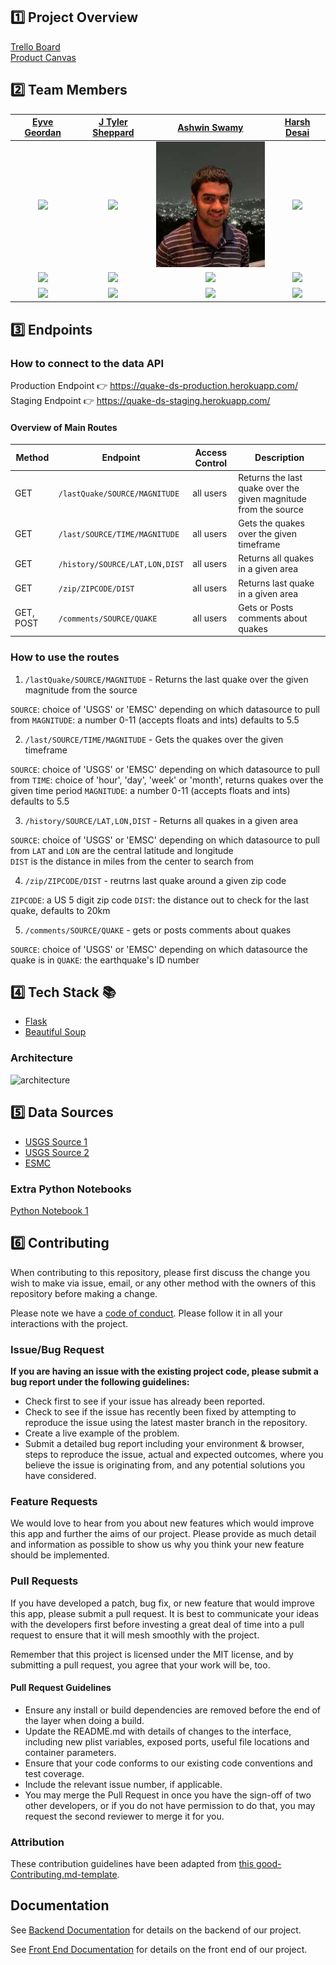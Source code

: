 
## 1️⃣ Project Overview

[Trello Board](https://trello.com/b/5WH9iB9n/labspt7-quake)<br>
[Product Canvas](https://www.notion.so/User-Research-8cd64de109404266b2537457a426738d)

## 2️⃣ Team Members


|                                       [Eyve Geordan](https://github.com/eyvonne)                                        |                                       [J Tyler Sheppard](https://github.com/jtsheppard)                                        |                                       [Ashwin Swamy](https://github.com/ash12hub)                                        | [Harsh Desai](https://github.com/hurshd0)|
| :-----------------------------------------------------------------------------------------------------------: | :-----------------------------------------------------------------------------------------------------------: | :-----------------------------------------------------------------------------------------------------------: | :-----------------------------------------------------------------------------------------------------------: |
|                      [<img src="https://media-exp1.licdn.com/dms/image/C5603AQFERauBl6COOA/profile-displayphoto-shrink_200_200/0?e=1599696000&v=beta&t=BNKzq4BbiMROu807cTrRA1UrhFMyF8ymU2CEiCQ9ocE" width = "200" />](https://github.com/eyvonne)                       |                      [<img src="https://avatars3.githubusercontent.com/u/49928887?s=460&u=232a4578fb11f9c5c38022723d0d5ed3b0d27b6f&v=4" width = "200" />](https://github.com/jtsheppard)                       |                      [<img src="https://raw.githubusercontent.com/quake-labs/quake-ds/master/ashwin.jpg" width = "200" />](https://github.com/ash12hub)                      |[<img src='https://avatars2.githubusercontent.com/u/16807421?s=400&u=844b3a27a223f7e3e2b3318e6a917d3641f93d6a&v=4'>](https://github.com/hurshd0)|
|                 [<img src="https://github.com/favicon.ico" width="15"> ](https://github.com/eyvonne)                 |            [<img src="https://github.com/favicon.ico" width="15"> ](https://github.com/jtsheppard)             |           [<img src="https://github.com/favicon.ico" width="15"> ](https://github.com/ash12hub)            |           [<img src="https://github.com/favicon.ico" width="15"> ](https://github.com/hurshd0)            |
| [ <img src="https://static.licdn.com/sc/h/al2o9zrvru7aqj8e1x2rzsrca" width="15"> ](https://www.linkedin.com/in/eyvonne-geordan-2a2b55168/) | [ <img src="https://static.licdn.com/sc/h/al2o9zrvru7aqj8e1x2rzsrca" width="15"> ](https://www.linkedin.com/in/jtsheppard/) | [ <img src="https://static.licdn.com/sc/h/al2o9zrvru7aqj8e1x2rzsrca" width="15"> ](https://www.linkedin.com/) | [ <img src="https://static.licdn.com/sc/h/al2o9zrvru7aqj8e1x2rzsrca" width="15"> ](https://www.linkedin.com/in/hurshd/) |

## 3️⃣ Endpoints

### How to connect to the data API

Production Endpoint 👉 https://quake-ds-production.herokuapp.com/  
Staging Endpoint 👉 https://quake-ds-staging.herokuapp.com/

#### Overview of Main Routes

| Method | Endpoint                | Access Control | Description                                  |
| ------ | ----------------------- | -------------- | -------------------------------------------- |
| GET    | `/lastQuake/SOURCE/MAGNITUDE` | all users      | Returns the last quake over the given magnitude from the source  |
| GET    | `/last/SOURCE/TIME/MAGNITUDE` | all users      | Gets the quakes over the given timeframe |
| GET    | `/history/SOURCE/LAT,LON,DIST` | all users      | Returns all quakes in a given area |
| GET |`/zip/ZIPCODE/DIST` | all users | Returns last quake in a given area |
| GET, POST | `/comments/SOURCE/QUAKE` | all users |Gets or Posts comments about quakes |
### How to use the routes

1. `/lastQuake/SOURCE/MAGNITUDE` - Returns the last quake over the given magnitude from the source 

`SOURCE`: choice of 'USGS' or 'EMSC' depending on which datasource to pull from 
`MAGNITUDE`: a number 0-11 (accepts floats and ints) defaults to 5.5

2. `/last/SOURCE/TIME/MAGNITUDE` - Gets the quakes over the given timeframe

`SOURCE`: choice of 'USGS' or 'EMSC' depending on which datasource to pull from 
`TIME`: choice of 'hour', 'day', 'week' or 'month', returns quakes over the given time period
`MAGNITUDE`: a number 0-11 (accepts floats and ints) defaults to 5.5

3. `/history/SOURCE/LAT,LON,DIST` - Returns all quakes in a given area

`SOURCE`: choice of 'USGS' or 'EMSC' depending on which datasource to pull from
`LAT` and `LON` are the central latitude and longitude  
`DIST` is the distance in miles from the center to search from

4. `/zip/ZIPCODE/DIST` - reutrns last quake around a given zip code

`ZIPCODE`: a US 5 digit zip code
`DIST`: the distance out to check for the last quake, defaults to 20km

5. `/comments/SOURCE/QUAKE` - gets or posts comments about quakes

`SOURCE`: choice of 'USGS' or 'EMSC' depending on which datasource the quake is in
`QUAKE`: the earthquake's ID number

## 4️⃣ Tech Stack 📚 

- [Flask](https://flask.palletsprojects.com/en/1.1.x/)
- [Beautiful Soup](https://www.crummy.com/software/BeautifulSoup/)

### Architecture

![architecture](https://www.notion.so/image/https%3A%2F%2Fs3-us-west-2.amazonaws.com%2Fsecure.notion-static.com%2F1b61d2ba-287a-4a01-8c6f-98ae376dc2c9%2Fquake-architect-diagram.jpg)

## 5️⃣ Data Sources

-   [USGS Source 1](https://earthquake.usgs.gov/earthquakes/search/)
-   [USGS Source 2](https://earthquake.usgs.gov/earthquakes/feed/v1.0/geojson.php)
-   [ESMC](https://www.emsc-csem.org/Earthquake/seismologist.php)

### Extra Python Notebooks

[Python Notebook 1](https://colab.research.google.com/drive/1g_zGrP7LCK4FNdJycQQcRJ_22iKL0_F6)

## 6️⃣ Contributing

When contributing to this repository, please first discuss the change you wish to make via issue, email, or any other method with the owners of this repository before making a change.

Please note we have a [code of conduct](./code_of_conduct.md.md). Please follow it in all your interactions with the project.

### Issue/Bug Request

 **If you are having an issue with the existing project code, please submit a bug report under the following guidelines:**
 - Check first to see if your issue has already been reported.
 - Check to see if the issue has recently been fixed by attempting to reproduce the issue using the latest master branch in the repository.
 - Create a live example of the problem.
 - Submit a detailed bug report including your environment & browser, steps to reproduce the issue, actual and expected outcomes,  where you believe the issue is originating from, and any potential solutions you have considered.

### Feature Requests

We would love to hear from you about new features which would improve this app and further the aims of our project. Please provide as much detail and information as possible to show us why you think your new feature should be implemented.

### Pull Requests

If you have developed a patch, bug fix, or new feature that would improve this app, please submit a pull request. It is best to communicate your ideas with the developers first before investing a great deal of time into a pull request to ensure that it will mesh smoothly with the project.

Remember that this project is licensed under the MIT license, and by submitting a pull request, you agree that your work will be, too.

#### Pull Request Guidelines

- Ensure any install or build dependencies are removed before the end of the layer when doing a build.
- Update the README.md with details of changes to the interface, including new plist variables, exposed ports, useful file locations and container parameters.
- Ensure that your code conforms to our existing code conventions and test coverage.
- Include the relevant issue number, if applicable.
- You may merge the Pull Request in once you have the sign-off of two other developers, or if you do not have permission to do that, you may request the second reviewer to merge it for you.

### Attribution

These contribution guidelines have been adapted from [this good-Contributing.md-template](https://gist.github.com/PurpleBooth/b24679402957c63ec426).

## Documentation

See [Backend Documentation](https://github.com/Lambda-School-Labs/quake-fe/blob/master/README.md) for details on the backend of our project.

See [Front End Documentation](https://github.com/Lambda-School-Labs/quake-be/blob/master/README.md) for details on the front end of our project.
